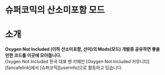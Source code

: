 슈퍼코믹의 산소미포함 모드
==============
  
# 소개  
**Oxygen Not Included (이하 산소미포함, 산미)의 Mods(모드) 개발중 공유하면 좋을만한 코드를 이곳에 모아둡니다.**  
Oxygen Not Included 한국 대표 팬 카페인 [Oxygen Not Included 커뮤니티][fancafelink]에서 [슈퍼코믹][userinfo]으로 활동하고 있습니다.  

  
[license]: https://github.com/ekfvoddl3536/OniMods/blob/master/LICENSE
[rule1]: https://github.com/ekfvoddl3536/OniMods/blob/master/CONTRIBUTING.md
[bap]: https://www.patreon.com/join/supercomic
